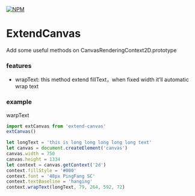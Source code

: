 [![NPM](https://nodei.co/npm/extend-canvas.png?downloads=true&downloadRank=true&stars=true)](https://nodei.co/npm/extend-canvas/)

# ExtendCanvas

Add some useful methods on CanvasRenderingContext2D.prototype

### features
* wrapText:  this method extend fillText，when fixed width it’ll automatic wrap text

### example
warpText

```javascript
import extCanvas from 'extend-canvas'
extCanvas()

let longText = 'this is long long long long long text'
let canvas = document.createElement('canvas')
canvas.width = 750
canvas.height = 1334
let context = canvas.getContext('2d')
context.fillStyle = '#000'
context.font = '48px PingFang SC'
context.textBaseline = 'hanging'
context.wrapText(longText, 79, 264, 592, 72)
```